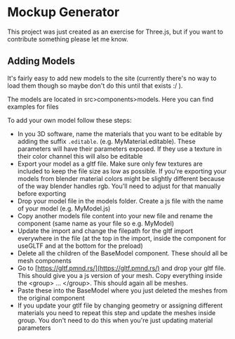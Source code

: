 # Mockup Generator

This project was just created as an exercise for Three.js, but if you want to contribute something please let me know.

## Adding Models

It's fairly easy to add new models to the site (currently there's no way to load them though so maybe don't do this until that exists :/ ).

The models are located in src>components>models. Here you can find examples for files

To add your own model follow these steps:

- In you 3D software, name the materials that you want to be editable by adding the suffix `.editable`. (e.g. MyMaterial.editable). These parameters will have their parameters exposed. If they use a texture in their color channel this will also be editable
- Export your model as a gltf file. Make sure only few textures are included to keep the file size as low as possible. If you're exporting your models from blender material colors might be slightly different because of the way blender handles rgb. You'll need to adjust for that manually before exporting
- Drop your model file in the models folder. Create a js file with the name of your model (e.g. MyModel.js)
- Copy another models file content into your new file and rename the component (same name as your file so e.g. MyModel)
- Update the import and change the filepath for the gltf import everywhere in the file (at the top in the import, inside the component for useGLTF and at the bottom for the preload)
- Delete all the children of the BaseModel component. These should all be mesh components
- Go to [https://gltf.pmnd.rs/](https://gltf.pmnd.rs/) and drop your gltf file. This should give you a js version of your mesh. Copy everything inside the  \<group> ... <\/group>. This should again all be meshes.
- Paste these into the BaseModel where you just deleted the meshes from the original component
- If you update your gtlf file by changing geometry or assigning different materials you need to repeat this step and update the meshes inside group. You don't need to do this when you're just updating material parameters